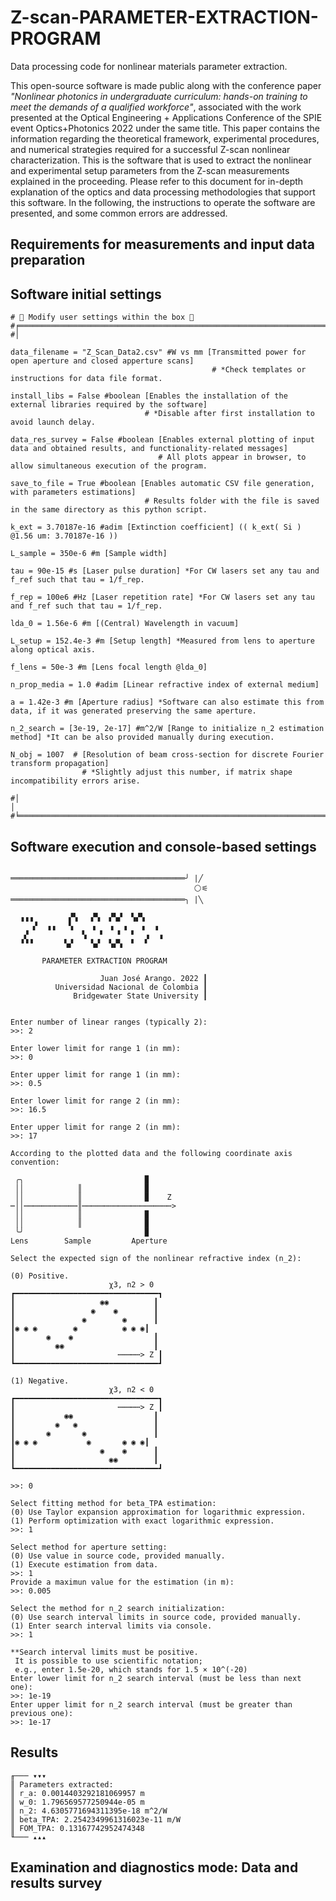 # Z-scan-PARAMETER-EXTRACTION-PROGRAM
Data processing code for nonlinear materials parameter extraction.

This open-source software is made public along with the conference paper *"Nonlinear photonics in undergraduate curriculum: hands-on training to meet the demands of a qualified workforce"*, associated with the work presented at the Optical Engineering + Applications Conference of the SPIE event Optics+Photonics 2022 under the same title. This paper contains the information regarding the theoretical framework, experimental procedures, and numerical strategies required for a successful Z-scan nonlinear characterization. This is the software that is used to extract the nonlinear and experimental setup parameters from the Z-scan measurements explained in the proceeding. Please refer to this document for in-depth explanation of the optics and data processing methodologies that support this software. In the following, the instructions to operate the software are presented, and some common errors are addressed.

## Requirements for measurements and input data preparation

## Software initial settings

```
# 📝 Modify user settings within the box 📝
#╒════════════════════════════════════════════════════════════════════════════════════════════════════════════════════════════════╕
#│          

data_filename = "Z_Scan_Data2.csv" #W vs mm [Transmitted power for open aperture and closed apperture scans]
                                             # *Check templates or instructions for data file format.

install_libs = False #boolean [Enables the installation of the external libraries required by the software]
                              # *Disable after first installation to avoid launch delay.

data_res_survey = False #boolean [Enables external plotting of input data and obtained results, and functionality-related messages]
                                 # All plots appear in browser, to allow simultaneous execution of the program.

save_to_file = True #boolean [Enables automatic CSV file generation, with parameters estimations]
                              # Results folder with the file is saved in the same directory as this python script.
                                    
k_ext = 3.70187e-16 #adim [Extinction coefficient] (( k_ext( Si ) @1.56 um: 3.70187e-16 ))

L_sample = 350e-6 #m [Sample width]

tau = 90e-15 #s [Laser pulse duration] *For CW lasers set any tau and f_ref such that tau = 1/f_rep.

f_rep = 100e6 #Hz [Laser repetition rate] *For CW lasers set any tau and f_ref such that tau = 1/f_rep.

lda_0 = 1.56e-6 #m [(Central) Wavelength in vacuum]

L_setup = 152.4e-3 #m [Setup length] *Measured from lens to aperture along optical axis.

f_lens = 50e-3 #m [Lens focal length @lda_0]

n_prop_media = 1.0 #adim [Linear refractive index of external medium]

a = 1.42e-3 #m [Aperture radius] *Software can also estimate this from data, if it was generated preserving the same aperture.

n_2_search = [3e-19, 2e-17] #m^2/W [Range to initialize n_2 estimation method] *It can be also provided manually during execution.

N_obj = 1007  # [Resolution of beam cross-section for discrete Fourier transform propagation]
                # *Slightly adjust this number, if matrix shape incompatibility errors arise.

#│                                                                                                                                │
#╘════════════════════════════════════════════════════════════════════════════════════════════════════════════════════════════════╛
```

## Software execution and console-based settings

```

═══════════════════════════════════════╯ |╱
                                         ⚪⚟
═══════════════════════════════════════╮ |╲

  ▗▗▗        ▞▚   ▞▚  ▞▚▞  ▚▞▚
     ▞  ▗▗   ▚    ▗   ▗  ▗   ▗  ▗
   ▞            ▚   ▘   ▘  ▘  ▗  ▗
  ▝▝▝       ▚▞    ▚▞  ▚▞▚  ▘  ▘

       PARAMETER EXTRACTION PROGRAM

                    Juan José Arango. 2022 ┃
          Universidad Nacional de Colombia ┃
              Bridgewater State University ┃


Enter number of linear ranges (typically 2):
>>: 2

Enter lower limit for range 1 (in mm):
>>: 0

Enter upper limit for range 1 (in mm):
>>: 0.5

Enter lower limit for range 2 (in mm):
>>: 16.5

Enter upper limit for range 2 (in mm):
>>: 17

According to the plotted data and the following coordinate axis convention:

 ╭╮                           ▉
 ││            ║              ▉
 ││            ║              ▉    Z
┉││┉┉┉┉┉┉┉┉┉┉┉┉║┉┉┉┉┉┉┉┉┉┉┉┉┉┉┉┉┉┉┉┉>
 ││            ║              ▉
 ││            ║              ▉
 ╰╯                           ▉
Lens        Sample         Aperture

Select the expected sign of the nonlinear refractive index (n_2):

(0) Positive.
                      χ3, n2 > 0
┏━━━━━━━━━━━━━━━━━━━━━━━━━━━━━━━━┓
┃                   ◉◉          ┃
┃                 ◉    ◉        ┃
┃               ◉        ◉      ┃
┃◉ ◉ ◉        ◉          ◉ ◉ ◉┃
┃       ◉    ◉                  ┃
┃         ◉◉                    ┃
┃                       ┉┉┉┉┉> Z ┃
┗━━━━━━━━━━━━━━━━━━━━━━━━━━━━━━━━┛

(1) Negative.
                      χ3, n2 < 0
┏━━━━━━━━━━━━━━━━━━━━━━━━━━━━━━━━┓
┃                       ┉┉┉┉┉> Z ┃
┃           ◉◉                  ┃  
┃         ◉   ◉                 ┃
┃       ◉       ◉               ┃
┃◉ ◉ ◉           ◉       ◉ ◉ ◉┃
┃                   ◉    ◉      ┃
┃                     ◉◉        ┃
┗━━━━━━━━━━━━━━━━━━━━━━━━━━━━━━━━┛

>>: 0

Select fitting method for beta_TPA estimation:
(0) Use Taylor expansion approximation for logarithmic expression.
(1) Perform optimization with exact logarithmic expression.
>>: 1

Select method for aperture setting:
(0) Use value in source code, provided manually.
(1) Execute estimation from data.
>>: 1
Provide a maximun value for the estimation (in m):
>>: 0.005

Select the method for n_2 search initialization:
(0) Use search interval limits in source code, provided manually.
(1) Enter search interval limits via console.
>>: 1

**Search interval limits must be positive.
 It is possible to use scientific notation;
 e.g., enter 1.5e-20, which stands for 1.5 × 10^(-20)
Enter lower limit for n_2 search interval (must be less than next one):
>>: 1e-19
Enter upper limit for n_2 search interval (must be greater than previous one):
>>: 1e-17
```

## Results

```
╓─── ▾▾▾
║ Parameters extracted:
║ r_a: 0.0014403292181069957 m
║ w_0: 1.796569577250944e-05 m
║ n_2: 4.6305771694311395e-18 m^2/W
║ beta_TPA: 2.2542349961316023e-11 m/W
║ FOM_TPA: 0.13167742952474348
╙─── ▴▴▴
```

## Examination and diagnostics mode: Data and results survey
